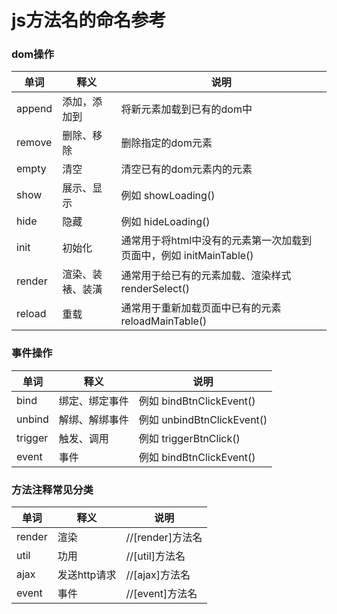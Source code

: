 # js方法名的命名参考

### dom操作

| 单词   | 释义             | 说明                                                         |
| ------ | ---------------- | ------------------------------------------------------------ |
| append | 添加，添加到     | 将新元素加载到已有的dom中                                    |
| remove | 删除、移除       | 删除指定的dom元素                                            |
| empty  | 清空             | 清空已有的dom元素内的元素                                    |
| show   | 展示、显示       | 例如 showLoading()                                           |
| hide   | 隐藏             | 例如 hideLoading()                                           |
| init   | 初始化           | 通常用于将html中没有的元素第一次加载到页面中，例如 initMainTable() |
| render | 渲染、装裱、装潢 | 通常用于给已有的元素加载、渲染样式 renderSelect()            |
| reload | 重载             | 通常用于重新加载页面中已有的元素 reloadMainTable()           |

### 事件操作

| 单词    | 释义           | 说明                       |
| ------- | -------------- | -------------------------- |
| bind    | 绑定、绑定事件 | 例如 bindBtnClickEvent()   |
| unbind  | 解绑、解绑事件 | 例如 unbindBtnClickEvent() |
| trigger | 触发、调用     | 例如 triggerBtnClick()     |
| event   | 事件           | 例如 bindBtnClickEvent()   |

### 方法注释常见分类

| 单词   | 释义         | 说明             |
| ------ | ------------ | ---------------- |
| render | 渲染         | //[render]方法名 |
| util   | 功用         | //[util]方法名   |
| ajax   | 发送http请求 | //[ajax]方法名   |
| event  | 事件         | //[event]方法名  |

